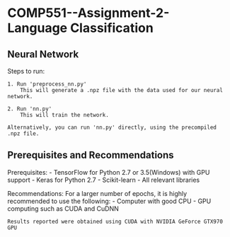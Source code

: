 # COMP551--Assignment-2- Language Classification

## Neural Network

Steps to run:

	1. Run 'preprocess_nn.py'
		This will generate a .npz file with the data used for our neural network.

	2. Run 'nn.py'
		This will train the network.

	Alternatively, you can run 'nn.py' directly, using the precompiled .npz file.

## Prerequisites and Recommendations

Prerequisites:
	- TensorFlow for Python 2.7 or 3.5(Windows) with GPU support
	- Keras for Python 2.7
	- Scikit-learn
	- All relevant libraries

Recommendations:
	For a larger number of epochs, it is highly recommended to use the following:
	- Computer with good CPU
	- GPU computing such as CUDA and CuDNN

	Results reported were obtained using CUDA with NVIDIA GeForce GTX970 GPU
